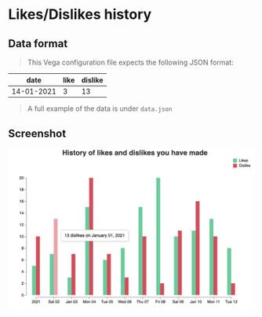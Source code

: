 # Likes/Dislikes history
## Data format
> This Vega configuration file expects the following JSON format:

| date | like | dislike |
|---|---|---|
| 14-01-2021 | 3 | 13 |  

> A full example of the data is under `data.json`

## Screenshot
![screenshot](screenshot.png)
